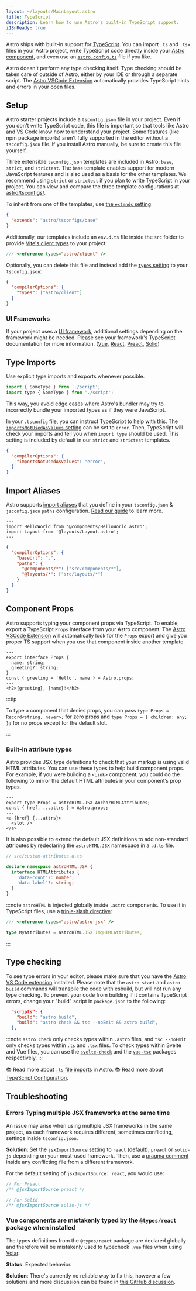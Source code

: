 ```yaml
---
layout: ~/layouts/MainLayout.astro
title: TypeScript
description: Learn how to use Astro's built-in TypeScript support.
i18nReady: true
---
```


Astro ships with built-in support for [TypeScript](https://www.typescriptlang.org/). You can import `.ts` and `.tsx` files in your Astro project, write TypeScript code directly inside your [Astro component](/en/core-concepts/astro-components/#the-component-script), and even use an [`astro.config.ts`](/en/guides/configuring-astro/#the-astro-config-file) file if you like.

Astro doesn't perform any type checking itself. Type checking should be taken care of outside of Astro, either by your IDE or through a separate script. The [Astro VSCode Extension](/en/editor-setup/) automatically provides TypeScript hints and errors in your open files.

## Setup

Astro starter projects include a `tsconfig.json` file in your project. Even if you don't write TypeScript code, this file is important so that tools like Astro and VS Code know how to understand your project. Some features (like npm package imports) aren't fully supported in the editor without a `tsconfig.json` file. If you install Astro manually, be sure to create this file yourself.

Three extensible `tsconfig.json` templates are included in Astro: `base`, `strict`, and `strictest`. The `base` template enables support for modern JavaScript features and is also used as a basis for the other templates. We recommend using `strict` or `strictest` if you plan to write TypeScript in your project. You can view and compare the three template configurations at [astro/tsconfigs/](https://github.com/withastro/astro/blob/main/packages/astro/tsconfigs/).

To inherit from one of the templates, use [the `extends` setting](https://www.typescriptlang.org/tsconfig#extends):

```json title="tsconfig.json"
{
  "extends": "astro/tsconfigs/base"
}
```

Additionally, our templates include an `env.d.ts` file inside the `src` folder to provide [Vite's client types](https://vitejs.dev/guide/features.html#client-types) to your project:

```typescript title="env.d.ts"
/// <reference types="astro/client" />
```

Optionally, you can delete this file and instead add the [`types` setting](https://www.typescriptlang.org/tsconfig#types) to your `tsconfig.json`:

```json title="tsconfig.json"
{
  "compilerOptions": {
    "types": ["astro/client"]
  }
}
```

### UI Frameworks

If your project uses a [UI framework](/en/core-concepts/framework-components/), additional settings depending on the framework might be needed. Please see your framework's TypeScript documentation for more information. ([Vue](https://vuejs.org/guide/typescript/overview.html#using-vue-with-typescript), [React](https://reactjs.org/docs/static-type-checking.html), [Preact](https://preactjs.com/guide/v10/typescript), [Solid](https://www.solidjs.com/guides/typescript))

## Type Imports

Use explicit type imports and exports whenever possible.

```js del={1} ins={2} ins="type"
import { SomeType } from './script';
import type { SomeType } from './script';
```

This way, you avoid edge cases where Astro's bundler may try to incorrectly bundle your imported types as if they were JavaScript.

In your `.tsconfig` file, you can instruct TypeScript to help with this. The [`importsNotUsedAsValues` setting](https://www.typescriptlang.org/tsconfig#importsNotUsedAsValues) can be set to `error`. Then, TypeScript will check your imports and tell you when  `import type` should be used. This setting is included by default in our `strict` and `strictest` templates.

```json title="tsconfig.json" ins={3}
{
  "compilerOptions": {
    "importsNotUsedAsValues": "error",
  }
}
```

## Import Aliases

Astro supports [import aliases](/en/guides/aliases/) that you define in your `tsconfig.json` & `jsconfig.json` `paths` configuration. [Read our guide](/en/guides/aliases/) to learn more.


```astro title="src/pages/about/nate.astro" "@components" "@layouts"
---
import HelloWorld from '@components/HelloWorld.astro';
import Layout from '@layouts/Layout.astro';
---
```

```json title="tsconfig.json" {5-6}
{
  "compilerOptions": {
    "baseUrl": ".",
    "paths": {
      "@components/*": ["src/components/*"],
      "@layouts/*": ["src/layouts/*"]
    }
  }
}
```

## Component Props

Astro supports typing your component props via TypeScript. To enable, export a TypeScript `Props` interface from your Astro component. The [Astro VSCode Extension](/en/editor-setup/) will automatically look for the `Props` export and give you proper TS support when you use that component inside another template.

```astro title="src/components/HelloProps.astro" ins={2-5}
---
export interface Props {
  name: string;
  greeting?: string;
}
const { greeting = 'Hello', name } = Astro.props;
---
<h2>{greeting}, {name}!</h2>
```

:::tip

To type a component that denies props, you can pass `type Props = Record<string, never>;` for zero props and `type Props = { children: any; };` for no props except for the default slot.

:::

### Built-in attribute types

Astro provides JSX type definitions to check that your markup is using valid HTML attributes. You can use these types to help build component props. For example, if you were building a `<Link>` component, you could do the following to mirror the default HTML attributes in your component’s prop types.

```astro title="src/components/Link.astro" ins={2}
---
export type Props = astroHTML.JSX.AnchorHTMLAttributes;
const { href, ...attrs } = Astro.props;
---
<a {href} {...attrs}>
  <slot />
</a>
```

It is also possible to extend the default JSX definitions to add non-standard attributes by redeclaring the `astroHTML.JSX` namespace in a `.d.ts` file.

```ts
// src/custom-attributes.d.ts

declare namespace astroHTML.JSX {
  interface HTMLAttributes {
    'data-count'?: number;
    'data-label'?: string;
  }
}
```

:::note
`astroHTML` is injected globally inside `.astro` components. To use it in TypeScript files, use a [triple-slash directive](https://www.typescriptlang.org/docs/handbook/triple-slash-directives.html):

```ts
/// <reference types="astro/astro-jsx" />

type MyAttributes = astroHTML.JSX.ImgHTMLAttributes;
```
:::

## Type checking

To see type errors in your editor, please make sure that you have the [Astro VS Code extension](/en/editor-setup/) installed. Please note that the `astro start` and `astro build` commands will transpile the code with esbuild, but will not run any type checking. To prevent your code from building if it contains TypeScript errors, change your "build" script in `package.json` to the following:

```json title="package.json" del={2} ins={3} ins="astro check && tsc --noEmit && "
  "scripts": {
    "build": "astro build",
    "build": "astro check && tsc --noEmit && astro build",
  },
```

:::note
`astro check` only checks types within `.astro` files, and `tsc --noEmit` only checks types within `.ts` and `.tsx` files. To check types within Svelte and Vue files, you can use the [`svelte-check`](https://www.npmjs.com/package/svelte-check) and the [`vue-tsc`](https://www.npmjs.com/package/vue-tsc) packages respectively.
:::

📚 Read more about [`.ts` file imports](/en/guides/imports/#typescript) in Astro.
📚 Read more about [TypeScript Configuration](https://www.typescriptlang.org/tsconfig/).

## Troubleshooting

### Errors Typing multiple JSX frameworks at the same time

An issue may arise when using multiple JSX frameworks in the same project, as each framework requires different, sometimes conflicting, settings inside `tsconfig.json`.

**Solution**: Set the [`jsxImportSource` setting](https://www.typescriptlang.org/tsconfig#jsxImportSource) to `react` (default), `preact` or `solid-js` depending on your most-used framework. Then, use a [pragma comment](https://www.typescriptlang.org/docs/handbook/jsx.html#configuring-jsx) inside any conflicting file from a different framework.

For the default setting of `jsxImportSource: react`, you would use:

```jsx
// For Preact
/** @jsxImportSource preact */

// For Solid
/** @jsxImportSource solid-js */
```

### Vue components are mistakenly typed by the `@types/react` package when installed

The types definitions from the `@types/react` package are declared globally and therefore will be mistakenly used to typecheck `.vue` files when using [Volar](https://github.com/johnsoncodehk/volar).

**Status**: Expected behavior.

**Solution**: There's currently no reliable way to fix this, however a few solutions and more discussion can be found in [this GitHub discussion](https://github.com/johnsoncodehk/volar/discussions/592).
